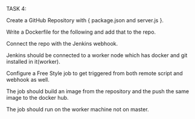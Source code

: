TASK 4:

Create a GitHub Repository with { package.json and server.js }.

Write a Dockerfile for the following and add that to the repo.

Connect the repo with the Jenkins webhook.

Jenkins should be connected to a worker node which has docker and git installed in it(worker).

Configure a Free Style job to get triggered from both remote script and webhook as well.

The job should build an image from the repository and the push the same image to the docker hub.

The job should run on the worker machine not on master.
